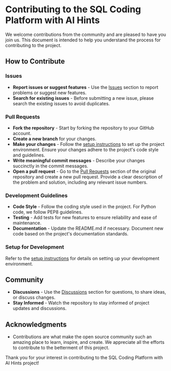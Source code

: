 
# Contributing to the SQL Coding Platform with AI Hints

We welcome contributions from the community and are pleased to have you join us. This document is intended to help you understand the process for contributing to the project.

## How to Contribute

### Issues

- **Report issues or suggest features** - Use the [Issues](https://github.com/your-repository/issues) section to report problems or suggest new features.
- **Search for existing issues** - Before submitting a new issue, please search the existing issues to avoid duplicates.

### Pull Requests

- **Fork the repository** - Start by forking the repository to your GitHub account.
- **Create a new branch** for your changes.
- **Make your changes** - Follow the [setup instructions](README.md) to set up the project environment. Ensure your changes adhere to the project's code style and guidelines.
- **Write meaningful commit messages** - Describe your changes succinctly in the commit messages.
- **Open a pull request** - Go to the [Pull Requests](https://github.com/your-repository/pulls) section of the original repository and create a new pull request. Provide a clear description of the problem and solution, including any relevant issue numbers.

### Development Guidelines

- **Code Style** - Follow the coding style used in the project. For Python code, we follow PEP8 guidelines.
- **Testing** - Add tests for new features to ensure reliability and ease of maintenance.
- **Documentation** - Update the README.md if necessary. Document new code based on the project's documentation standards.

### Setup for Development

Refer to the [setup instructions](README.md) for details on setting up your development environment.

## Community

- **Discussions** - Use the [Discussions](https://github.com/your-repository/discussions) section for questions, to share ideas, or discuss changes.
- **Stay Informed** - Watch the repository to stay informed of project updates and discussions.

## Acknowledgments

- Contributions are what make the open source community such an amazing place to learn, inspire, and create. We appreciate all the efforts to contribute to the betterment of this project.

Thank you for your interest in contributing to the SQL Coding Platform with AI Hints project!
